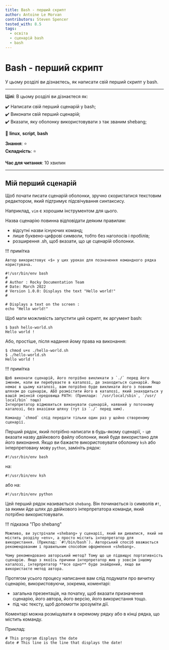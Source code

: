 ```yaml
---
title: Bash - перший скрипт
author: Antoine Le Morvan
contributors: Steven Spencer
tested_with: 8.5
tags:
  - освіта
  - сценарій bash
  - bash
---
```


# Bash - перший скрипт

У цьому розділі ви дізнаєтесь, як написати свій перший скрипт у bash.

****

**Цілі**: В цьому розділі ви дізнаєтеся як:

:heavy_check_mark: Написати свій перший сценарій у bash;  
:heavy_check_mark: Виконати свій перший сценарій;  
:heavy_check_mark: Вказати, яку оболонку використовувати з так званим shebang;

:checkered_flag: **linux**, **script**, **bash**

**Знання**: :star:     
**Складність**: :star:

**Час для читання**: 10 хвилин

****

## Мій перший сценарій

Щоб почати писати сценарій оболонки, зручно скористатися текстовим редактором, який підтримує підсвічування синтаксису.

Наприклад, `vim` є хорошим інструментом для цього.

Назва сценарію повинна відповідати деяким правилам:

* відсутні назви існуючих команд;
* лише буквено-цифрові символи, тобто без наголосів і пробілів;
* розширення .sh, щоб вказати, що це сценарій оболонки.

!!! примітка

    Автор використовує «$» у цих уроках для позначення командного рядка користувача.

```
#!/usr/bin/env bash
#
# Author : Rocky Documentation Team
# Date: March 2022
# Version 1.0.0: Displays the text "Hello world!"
#

# Displays a text on the screen :
echo "Hello world!"
```

Щоб мати можливість запустити цей скрипт, як аргумент bash:

```
$ bash hello-world.sh
Hello world !
```

Або, простіше, після надання йому права на виконання:

```
$ chmod u+x ./hello-world.sh
$ ./hello-world.sh
Hello world !
```

!!! примітка

    Щоб виконати сценарій, його потрібно викликати з `./` перед його іменем, коли ви перебуваєте в каталозі, де знаходиться сценарій. Якщо немає в цьому каталозі, вам потрібно буде викликати його з повним шляхом до сценарію, АБО розмістити його в каталозі, який знаходиться у вашій змінній середовища PATH: (Приклади: `/usr/local/sbin`, `/usr/ local/bin` тощо)
    Інтерпретатор відмовиться виконувати сценарій, наявний у поточному каталозі, без вказівки шляху (тут із `./` перед ним).
    
    Команду `chmod` слід передати тільки один раз у щойно створеному сценарії.

Перший рядок, який потрібно написати в будь-якому сценарії, - це вказати назву двійкового файлу оболонки, який буде використано для його виконання. Якщо ви бажаєте використовувати оболонку `ksh` або інтерпретовану мову `python`, замініть рядок:

```
#!/usr/bin/env bash
```

на:

```
#!/usr/bin/env ksh
```

або на:

```
#!/usr/bin/env python
```

Цей перший рядок називається `shebang`. Він починається із символів `#!`, за якими йде шлях до двійкового інтерпретатора команди, який потрібно використовувати.

!!! підказка "Про shebang"

    Можливо, ви зустрічали «shebang» у сценарії, який ви дивилися, який не містить розділу «env», а просто містить інтерпретатор для використання. (Приклад: `#!/bin/bash`). Авторський спосіб вважається рекомендованим і правильним способом оформлення «shebang».
    
    Чому рекомендовано авторський метод? Тому що це підвищує портативність сценарію. Якщо з якоїсь причини інтерпретатор жив у зовсім іншому каталозі, інтерпретатор **все одно** буде знайдений, якщо ви використаєте метод автора.

Протягом усього процесу написання вам слід подумати про вичитку сценарію, використовуючи, зокрема, коментарі:

* загальна презентація, на початку, щоб вказати призначення сценарію, його автора, його версію, його використання тощо.
* під час тексту, щоб допомогти зрозуміти дії.

Коментарі можна розміщувати в окремому рядку або в кінці рядка, що містить команду.

Приклад:

```
# This program displays the date
date # This line is the line that displays the date!
```
